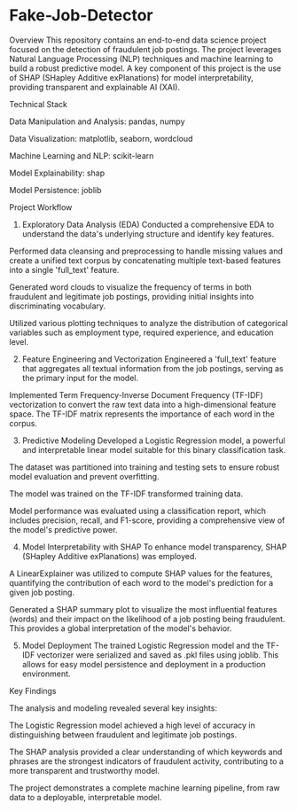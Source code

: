 # Fake-Job-Detector

Overview
This repository contains an end-to-end data science project focused on the detection of fraudulent job postings. The project leverages Natural Language Processing (NLP) techniques and machine learning to build a robust predictive model. A key component of this project is the use of SHAP (SHapley Additive exPlanations) for model interpretability, providing transparent and explainable AI (XAI).

Technical Stack

Data Manipulation and Analysis: pandas, numpy

Data Visualization: matplotlib, seaborn, wordcloud

Machine Learning and NLP: scikit-learn

Model Explainability: shap

Model Persistence: joblib

Project Workflow

1. Exploratory Data Analysis (EDA)
Conducted a comprehensive EDA to understand the data's underlying structure and identify key features.

Performed data cleansing and preprocessing to handle missing values and create a unified text corpus by concatenating multiple text-based features into a single 'full_text' feature.

Generated word clouds to visualize the frequency of terms in both fraudulent and legitimate job postings, providing initial insights into discriminating vocabulary.

Utilized various plotting techniques to analyze the distribution of categorical variables such as employment type, required experience, and education level.

2. Feature Engineering and Vectorization
Engineered a 'full_text' feature that aggregates all textual information from the job postings, serving as the primary input for the model.

Implemented Term Frequency-Inverse Document Frequency (TF-IDF) vectorization to convert the raw text data into a high-dimensional feature space. The TF-IDF matrix represents the importance of each word in the corpus.

3. Predictive Modeling
Developed a Logistic Regression model, a powerful and interpretable linear model suitable for this binary classification task.

The dataset was partitioned into training and testing sets to ensure robust model evaluation and prevent overfitting.

The model was trained on the TF-IDF transformed training data.

Model performance was evaluated using a classification report, which includes precision, recall, and F1-score, providing a comprehensive view of the model's predictive power.

4. Model Interpretability with SHAP
To enhance model transparency, SHAP (SHapley Additive exPlanations) was employed.

A LinearExplainer was utilized to compute SHAP values for the features, quantifying the contribution of each word to the model's prediction for a given job posting.

Generated a SHAP summary plot to visualize the most influential features (words) and their impact on the likelihood of a job posting being fraudulent. This provides a global interpretation of the model's behavior.

5. Model Deployment
The trained Logistic Regression model and the TF-IDF vectorizer were serialized and saved as .pkl files using joblib. This allows for easy model persistence and deployment in a production environment.

Key Findings

The analysis and modeling revealed several key insights:

The Logistic Regression model achieved a high level of accuracy in distinguishing between fraudulent and legitimate job postings.

The SHAP analysis provided a clear understanding of which keywords and phrases are the strongest indicators of fraudulent activity, contributing to a more transparent and trustworthy model.

The project demonstrates a complete machine learning pipeline, from raw data to a deployable, interpretable model.
